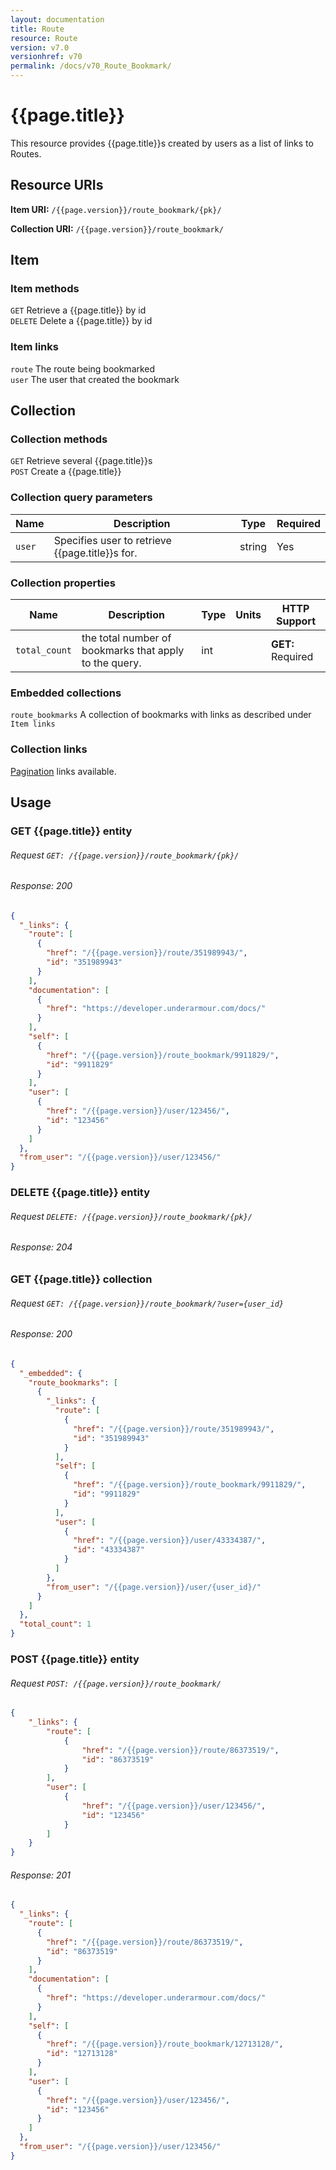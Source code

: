 ```yaml
---
layout: documentation
title: Route
resource: Route
version: v7.0
versionhref: v70
permalink: /docs/v70_Route_Bookmark/
---
```


# {{page.title}}

This resource provides {{page.title}}s created by users as a list of links to Routes.

## Resource URIs

**Item URI:** `/{{page.version}}/route_bookmark/{pk}/`

**Collection URI:** `/{{page.version}}/route_bookmark/`

## Item

### Item methods

`GET` Retrieve a {{page.title}} by id  
`DELETE` Delete a {{page.title}} by id

### Item links <a name="itemlinks"></a>

`route` The route being bookmarked  
`user` The user that created the bookmark

## Collection

### Collection methods

`GET` Retrieve several {{page.title}}s  
`POST` Create a {{page.title}}

### Collection query parameters

| Name         | Description               | Type       | Required |
|--------------|---------------------------|------------|----------|
|`user` | Specifies user to retrieve {{page.title}}s for. | string | Yes |

### Collection properties

| Name         | Description          | Type      | Units               | HTTP Support      |
|--------------|----------------------|-----------|---------------------|-------------------|
| `total_count` | the total number of bookmarks that apply to the query. | int | | **GET:** Required |

### Embedded collections

`route_bookmarks` A collection of bookmarks with links as described under `Item links`

### Collection links

[Pagination](/docs/{{page.versionhref}}_Paging) links available.

## Usage

### GET {{page.title}} entity

###### Request `GET: /{{page.version}}/route_bookmark/{pk}/`

###### Response: 200

```json
{
  "_links": {
    "route": [
      {
        "href": "/{{page.version}}/route/351989943/",
        "id": "351989943"
      }
    ], 
    "documentation": [
      {
        "href": "https://developer.underarmour.com/docs/"
      }
    ], 
    "self": [
      {
        "href": "/{{page.version}}/route_bookmark/9911829/",
        "id": "9911829"
      }
    ], 
    "user": [
      {
        "href": "/{{page.version}}/user/123456/",
        "id": "123456"
      }
    ]
  }, 
  "from_user": "/{{page.version}}/user/123456/"
}
```
### DELETE {{page.title}} entity

###### Request `DELETE: /{{page.version}}/route_bookmark/{pk}/`

###### Response: 204

### GET {{page.title}} collection

###### Request `GET: /{{page.version}}/route_bookmark/?user={user_id}`

###### Response: 200

```json
{
  "_embedded": {
    "route_bookmarks": [
      {
        "_links": {
          "route": [
            {
              "href": "/{{page.version}}/route/351989943/",
              "id": "351989943"
            }
          ], 
          "self": [
            {
              "href": "/{{page.version}}/route_bookmark/9911829/",
              "id": "9911829"
            }
          ], 
          "user": [
            {
              "href": "/{{page.version}}/user/43334387/",
              "id": "43334387"
            }
          ]
        }, 
        "from_user": "/{{page.version}}/user/{user_id}/"
      }
    ]
  }, 
  "total_count": 1
}
```

### POST {{page.title}} entity

###### Request `POST: /{{page.version}}/route_bookmark/`

```json
{
    "_links": {
        "route": [
            {
                "href": "/{{page.version}}/route/86373519/",
                "id": "86373519"
            }
        ], 
        "user": [
            {
                "href": "/{{page.version}}/user/123456/",
                "id": "123456"
            }
        ]
    }
}
```

###### Response: 201

```json
{
  "_links": {
    "route": [
      {
        "href": "/{{page.version}}/route/86373519/",
        "id": "86373519"
      }
    ], 
    "documentation": [
      {
        "href": "https://developer.underarmour.com/docs/"
      }
    ], 
    "self": [
      {
        "href": "/{{page.version}}/route_bookmark/12713128/",
        "id": "12713128"
      }
    ], 
    "user": [
      {
        "href": "/{{page.version}}/user/123456/",
        "id": "123456"
      }
    ]
  }, 
  "from_user": "/{{page.version}}/user/123456/"
}
```
